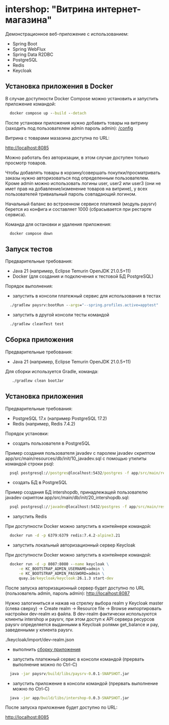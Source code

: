 # intershop: "Витрина интернет-магазина"

Демонстрационное веб-приложение с использованием:
- Spring Boot
- Spring WebFlux
- Spring Data R2DBC
- PostgreSQL
- Redis
- Keycloak

## Установка приложения в Docker

В случае доступности Docker Compose можно установить и запустить приложение командой:

```cmd
  docker compose up --build --detach
```
После установки приложения нужно добавить товары на витрину (заходить под пользователем admin пароль admin):
[/config](http://localhost:8085/config)

Витрина с товарами мазазина доступна по URL:

[http://localhost:8085](http://localhost:8085)

Можно работать без авторизации, в этом случае доступен только просмотр товаров.

Чтобы добавлять товары в корзину/совершать покупки/просматривать заказы нужно авторизоваться под определенным пользователем. Кроме admin можно использовать логины user, user2 или user3 (они не имет прав на добавление/изменение товаров на витрине), у всех пользователей тривиальный пароль совпадающий логином.

Начальный баланс во встроенном сервисе платежей (модуль paysrv) берется из конфига и составляет 1000 (сбрасывается при рестарте сервиса).

Команда для остановки и удаления приложения:

```cmd
  docker compose down
```

## Запуск тестов

Предварительные требования:
- Java 21 (например, Eclipse Temurin OpenJDK 21.0.5+11)
- Docker (для создания и подключения к тестовой БД PostgreSQL)

Порядок выполнения:

- запустить в консоли платежный сервис для использования в тестах

```cmd
  ./gradlew paysrv:bootRun --args="--spring.profiles.active=apptest"
```

- запустить в другой консоли тесты командой

```cmd
  ./gradlew cleanTest test
```

## Сборка приложения

Предварительные требования:
- Java 21 (например, Eclipse Temurin OpenJDK 21.0.5+11)

Для сборки используется Gradle, команда:

```cmd
   ./gradlew clean bootJar
```

## Установка приложения

Предварительные требования:
- PostgreSQL 17.x (например PostgreSQL 17.2)
- Redis (например, Redis 7.4.2)

Порядок установки:

- создать пользователя в PostgreSQL

Пример создания пользователя javadev с паролем javadev скриптом app/src/main/resources/db/init/10_javadev.sql с помощью утилиты командой строки psql:

```cmd
  psql postgresql://postgres@localhost:5432/postgres -f app/src/main/resources/db/init/10_javadev.sql
```

- создать БД в PostgreSQL

Пример создания БД intershopdb, принадлежащей пользователю javadev скриптом app/src/main/db/init/20_intershopdb.sql:

```cmd
  psql postgresql://javadev@localhost:5432/postgres -f app/src/main/resources/db/init/20_intershopdb.sql
```

- запустить Redis

При доступности Docker можно запустить в контейнере командой:

```cmd
  docker run -d -p 6379:6379 redis:7.4.2-alpine3.21
```
- запустить локальный авторизационный сервер Keycloak

При доступности Docker можно запустить в контейнере командой:

```cmd
  docker run -d -p 8087:8080 --name keycloak \
      -e KC_BOOTSTRAP_ADMIN_USERNAME=admin \
      -e KC_BOOTSTRAP_ADMIN_PASSWORD=admin \
      quay.io/keycloak/keycloak:26.1.3 start-dev
```

После запуска авторизационный сервер будет доступно по URL (пользователь admin, пароль admin):
[http://localhost:8087](http://localhost:8087)

Нужно залогиниться и нажав на стрелку выбора realm у Keycloak master (слева сверху) -> Create realm -> Resource file -> Browse импортировать настройки dev-realm из файла. В dev-realm фактически используются клиенты intershop и paysrv, при этом доступ к API сервера ресурсов paysrv определяется выданными в Keycloak ролями get_balance и pay, заведенными у клиента paysrv.

./keycloak/import/dev-realm.json

- выполнить [сборку приложения](#Сборка-приложения)

- запустить платежный сервис в консоли командой (прервать выполнение можно по Ctrl-C)

```cmd
  java -jar paysrv/build/libs/paysrv-0.0.1-SNAPSHOT.jar
```

- запустить приложение в консоли командой (прервать выполнение можно по Ctrl-C)

```cmd
  java -jar app/build/libs/intershop-0.0.3-SNAPSHOT.jar
```

После запуска приложение будет доступно по URL:

[http://localhost:8085](http://localhost:8085)

